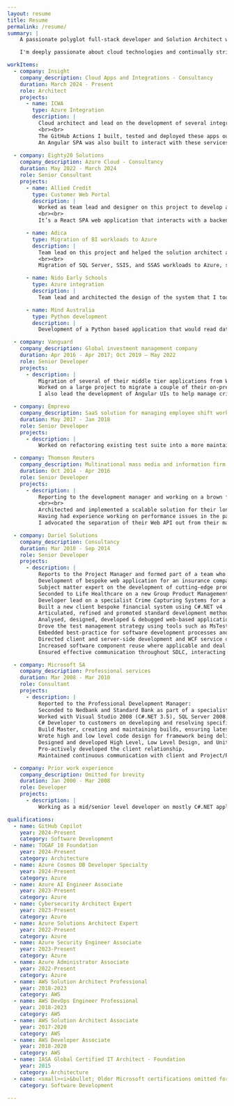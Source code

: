 ```yaml
---
layout: resume
title: Resume
permalink: /resume/
summary: |
    A passionate polyglot full-stack developer and Solution Architect with over 25 years of development experience, specializing in scalable, high-performant cloud solutions across diverse industries. I've led the architecture and development of numerous cloud-based projects, notably an Azure integration project for an Australian government organization that had to handle vast volumes of streaming data, which needed to be accurately ingested and reported on, with life-critical implications. This involved meeting demanding throughput requirements, while ensuring all functional and remaining non-functional requirements are met.<br><br>

    I'm deeply passionate about cloud technologies and continually striving to enhance my knowledge and skills in this field, as demonstrated by the numerous certifications I've earned across both Azure and AWS. I've built DevOps pipelines for the projects I've worked on, including those that provision all necessary cloud resources (via Infrastructure-as-Code), as well as pipelines for building, testing, and deploying developed applications. Throughout, ensuring adherence to the pillars of the Well-Architected Framework, delivering secure, reliable, performant, cost-effective, and resilient systems. Most of my experience has been in software development, where I adhere to a TDD approach that fosters decoupled, testable, and maintainable SOLID code.<br><br>

workItems:
  - company: Insight
    company_description: Cloud Apps and Integrations - Consultancy
    duration: March 2024 - Present
    role: Architect
    projects:
      - name: ICWA
        type: Azure Integration
        description: |
          Cloud architect and lead on the development of several integrations built within their Azure tenancy. The solution comprised several Function and Logic Apps scoped to a particular function of the business, which made sense having them contained within a GitHub repo (mono). The applications were developed using an event-driven architecture, where Azure Service Bus was the message broker of choice. The Outbox pattern aided in ensuring data consistency across domains, especially where integration events needed to be published (via Service Bus Topics) across service boundaries. The C# solutions for each of the Function & Logic apps followed a Clean architecture project structure, while Nuget packages were used to share code (keeping it DRY).
          <br><br>
          The GitHub Actions I built, tested and deployed these apps out to the relevant environment, depending on the progression of the commit. A commit could be deployed to DEV through a feature branch for further developer testing, but higher environments had stricter control via approval gates and specially designated branches (release for TEST and main from PROD).<br><br>
          An Angular SPA was also built to interact with these services via a secure API (using OAuth2 via Azure App Registrations that were created for both frontend and backends).
    
  - company: Eighty20 Solutions
    company_description: Azure Cloud - Consultancy
    duration: May 2022 - March 2024
    role: Senior Consultant
    projects:
      - name: Allied Credit
        type: Customer Web Portal
        description: |
          Worked as team lead and designer on this project to develop a public facing web application to serve as a customer portal for an insurance company. I produced a solution architecture document describing the various design aspects of the system around security, scalability, performance, maintainability, supportability and monitoring. I had walkthroughs with the customer explaining the solutions and decisions made, and had to demo new features on a bi-weekly basis.
          <br><br>
          It’s a React SPA web application that interacts with a backend API developed using an Azure Function app. Requests are routed via Azure Front Door & WAF to the web server hosting the SPA, the Storage Account hosting the assets and the Azure Function backend. All resources deployed as IaC (Bicep) via Azure DevOps pipelines to DEV and gated PROD environments. All traffic remains on the private network after being received from Front Door, i.e. Private Endpoints are used to PaaS services and all public network access disabled. RBAC & Managed Identities are used to secure access to the various services used (Storage Account, KeyVault).

      - name: Adica
        type: Migration of BI workloads to Azure
        description: |
          Team lead on this project and helped the solution architect also assigned to the project with ~90% of the design. I mostly helped with deciding and coordinating what tasks needed to be worked on to see the solution through to production, while also catering for a switch over scenario where the legacy and new systems had to run in parallel for a period of time.
          <br><br>
          Migration of SQL Server, SSIS, and SSAS workloads to Azure, specifically Azure SQL Managed Instance, with Multidimensional cubes hosted in SSAS running on an IaaS VM, and SSIS jobs migrated to Azure Data Factory. All resources deployed as IaC (Terraform) via Azure DevOps pipelines. This too is a multi-environment configuration with DEV and PROD. Again, RBAC and Managed Identities used for Data Factory, SQL Managed Instance, KeyVault and Storage Account. Configured Windows Auth with SQL MI so that authorized domain users are able to use their Windows accounts to connect to the databases using SSMS.

      - name: Nido Early Schools
        type: Azure integration
        description: |
          Team lead and architected the design of the system that I too had to produce the solution architecture document on for the customer. The solution predominately was an Azure Durable Function (along with the usual KeyVault for secrets, storage account to handle the orchestrations, etc.) that triggered off a web hook configured in the source API, that then pulled the updated data into a target API. As tasks were completed, the customer was able to validate functionality and as has been the case with all the other projects I’ve been assigned, ensuring Azure DevOps pipelines are implemented from the start, deployment out to the various environments, including to prod at time of go-live, was seamless.

      - name: Mind Australia
        type: Python development
        description: |
          Development of a Python based application that would read data in from a file and insert records into a database, making use of structured logging, dependency injection, unit tests, etc. to developing a Static Web App where I used React and .NET to deliver a UI the company required that would search through a significant amount of records stored in a Azure Storage Table.

  - company: Vanguard
    company_description: Global investment management company
    duration: Apr 2016 - Apr 2017; Oct 2019 – May 2022
    role: Senior Developer
    projects:
      - description: |
          Migration of several of their middle tier applications from WebMethods to a C#.NET WebAPI solution, and was able to achieve ~80% code coverage. 
          Worked on a large project to migrate a couple of their on-premise applications to the cloud. Implemented a core NodeJs library used across all the lambdas to abstract a lot of the complexity away (i.e. cross-cutting concerns) from the various lambda’s code bases, e.g. ensuring all logs are enriched with lambda request IDs & message queue IDs to ease tracing of lambda invocations along with auth token generation for API integration, etc. Was able to achieve ~90% unit test coverage for the numerous lambda’s that were implemented. 
          I also lead the development of Angular UIs to help manage critical systems. 

  - company: Emprevo
    company_description: SaaS solution for managing employee shift work
    duration: May 2017 - Jan 2018
    role: Senior Developer
    projects:
      - description: |
          Worked on refactoring existing test suite into a more maintainable and reliable test suite. Was able to improve significant portions of both frontend and backend code. The frontend is an Angular 5 application, while the backend was written using ASP.NET WebApi, Dapper, Ninject, and .NET Core for the AWS Lambda services. I refactored portions of their backend code to follow SOLID priciples, making for a more maintainable code base and gained significant experience working with AWS services (S3, Lambda’s, DynamoDB, RDS, Elasticsearch, EC2). Have also guided the team in tackling large stories in the sprint to completion.

  - company: Thomson Reuters
    company_description: Multinational mass media and information firm
    duration: Oct 2014 - Apr 2016
    role: Senior Developer
    projects:
      - description: |
          Reporting to the development manager and working on a brown fields project (handling fringe benefits tax for corporations within Australia) to port their existing desktop application to the web. I’ve setup automated deployments to various environments and configured automated running of unit and integrations tests (both client side and server side). 
          <br><br>
          Architected and implemented a scalable solution for their long running processes (large file imports, etc.) using WCF, WAS (Windows Process Activation Service) and MSMQ. SignalR was also incorporated to notify users of completion of these longer running jobs via toastr popups. A bad user experience for the user with the Desktop solution now became non-intrusive and users were now able to continue using the system and not be held up while these background jobs are being processed.
          Having had experience working on performance issues in the past, I was assigned the task of sorting out performance bottlenecks. After tweaking queries in Entityframework and optimizing the database (adding missing indexes, removing unescessary indexes, etc.) and implementing caching strategies (2nd level caching within EF), we were able to get queries on large datasets completing within the defined SLA (including server side paging, sorting, filtering and grouping).
          I advocated the separation of their Web API out from their main web application that hosted their AngularJS SPA. Implemented OWIN security using web token based authentication that would intercept calls to the Web API ensuring authenticated users were able to seamlessly use the web API once initially authenticated.

  - company: Dariel Solutions
    company_description: Consultancy
    duration: Mar 2010 - Sep 2014
    role: Senior Developer
    projects:
      - description: |
          Reports to the Project Manager and formed part of a team who were outsourced to projects based either at the client or developed at Dariel HQ.
          Development of bespoke web application for an insurance company using ASP.NET MVC v5 and AngularJs, with a WCF service backend with a MS SQL Server data tier. We used a Git SCM. 
          Subject matter expert on the development of cutting-edge products and applications including that of web-based solutions, product management systems, finance applications and more.
          Seconded to Life Healthcare on a new Group Product Management System that draws data from over 90+ hospitals and updates more than 100,000 products. I was lead developer and designer on this 2.5 year project where we developed the application using C#.NET v4, ASP.NET MVC v4, JavaScript (jQuery 1.7, KnockoutJs), WCF v4, and MS SQL 2008. We followed Agile Scrum methodologies with morning standups, iterations, retrospectives, CI/daily builds with tests being run on every checkin (MSBuild scripts were written & maintained and configured within TFS). The application was deployed at the start of every 4th week of the iteration for testing, while regression testing took place every 1st week of the following iteration. Testers were able to then test the new features(& bug fixes of previous iteration) and all task/bug tracking was handled via TFS.<br><br>
          Developer lead on a specialist Crime Capturing Systems for a South African mining; a fully multilingual localized multi-tiered application developed with C#.NET v3.5 (Silverlight v4 along with RIA services) for the front-end and WCF, with MS SQL 2008 database.
          Built a new client bespoke financial system using C#.NET v4 : WPF v4 for the front-end and WCF v4.
          Articulated, refined and promoted standard development methods and processes based on best practices, and lead development methodologies, tools, key performance indicators (KPIs).
          Analysed, designed, developed & debugged web-based applications.
          Drove the test management strategy using tools such as MsTest, NUnit and RhinoMocks for unit & integration tests with TFS 2010 (Team Foundation Server) as our CI build + SCM server.
          Embedded best-practice for software development processes and standards (Agile Development, GUI standards, etc.), thus ensuring projects were being delivered as per project plan and standards.
          Directed client and server-side development and WCF service oriented architecture.
          Increased software component reuse where applicable and deal with production issues.
          Ensured effective communication throughout SDLC, interacting during each stage with project managers, other

  - company: Microsoft SA
    company_description: Professional services
    duration: Mar 2008 - Mar 2010
    role: Consultant
    projects:
      - description: |
          Reported to the Professional Development Manager:
          Seconded to Nedbank and Standard Bank as part of a specialist team for the development and replacement of existing legacy systems and deployment of new banking platform. 
          Worked with Visual Studio 2008 (C#.NET 3.5), SQL Server 2008, Enterprise Library 4.1 (Unity & Logging Application Blocks specifically), MOSS 2007, WSS 3.0, and Team Foundation Server 2005, 2008.
          C# Developer to customers on developing and resolving specific customer issues.
          Build Master, creating and maintaining builds, ensuring latest code base is compiled, packaged, and deployed frequently for testing purposes, ensuring the quality of software being developed is of the highest standard,
          Wrote high and low level code design for framework being delivered, led design reviews against customer requirements, conducted code performance tuning and troubleshooting.
          Designed and developed High Level, Low Level Design, and Unit Test Plan, leading the team through integration / System / Performance testing based on integration and system test plans and supports UAT.
          Pro-actively developed the client relationship.
          Maintained continuous communication with client and Project/Programme Manager throughout development, build and go-live, and to Resource Manager as part of the internal team.

  - company: Prior work experience
    company_description: Omitted for brevity
    duration: Jan 2000 - Mar 2008
    role: Developer
    projects:
      - description: |
          Working as a mid/senior level developer on mostly C#.NET applications across a variety of technologies & frameworks like WWF (Windows Workflow Foundation) WPF (Windows Presentation Foundation), WCF (Windows Communication Foundation), Silverlight, Windows forms, ASP.NET MVC, but I also worked on a few Java applications too.

qualifications:
  - name: GitHub Copilot
    year: 2024-Present
    category: Software Development
  - name: TOGAF 10 Foundation
    year: 2024-Present
    category: Architecture
  - name: Azure Cosmos DB Developer Specialty
    year: 2024-Present
    category: Azure
  - name: Azure AI Engineer Associate
    year: 2023-Present
    category: Azure
  - name: Cybersecurity Architect Expert
    year: 2023-Present
    category: Azure
  - name: Azure Solutions Architect Expert
    year: 2022-Present
    category: Azure
  - name: Azure Security Engineer Associate
    year: 2023-Present
    category: Azure
  - name: Azure Administrator Associate
    year: 2022-Present
    category: Azure
  - name: AWS Solution Architect Professional
    year: 2018-2023
    category: AWS
  - name: AWS DevOps Engineer Professional
    year: 2018-2023
    category: AWS
  - name: AWS Solution Architect Associate
    year: 2017-2020 
    category: AWS
  - name: AWS Developer Associate
    year: 2018-2020
    category: AWS
  - name: IASA Global Certified IT Architect - Foundation
    year: 2015
    category: Architecture
  - name: <small><i>&bullet; Older Microsoft certifications omitted for brevity</i></small>
    category: Software Development

---
```


